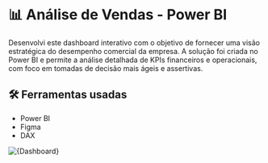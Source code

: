 # 📊 Análise de Vendas - Power BI

Desenvolvi este dashboard interativo com o objetivo de fornecer uma visão estratégica do desempenho comercial da empresa. 
A solução foi criada no Power BI e permite a análise detalhada de KPIs financeiros e operacionais, com foco em tomadas de decisão mais ágeis e assertivas.

## 🛠️ Ferramentas usadas
- Power BI
- Figma
- DAX

![{Dashboard}](https://github.com/user-attachments/assets/56f9f29c-22d8-4f2f-b118-589dad51e75d)
